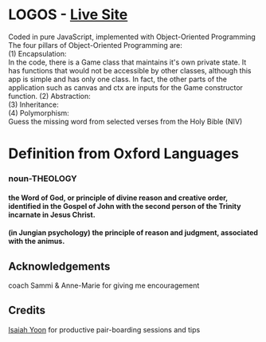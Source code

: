 # LOGOS - [Live Site](https://logosword.herokuapp.com) </br>
<span>Coded in pure JavaScript, implemented with Object-Oriented Programming</span></br>
The four pillars of Object-Oriented Programming are: </br>
(1) Encapsulation: </br>
In the code, there is a Game class that maintains it's own private state. It has functions that would not be accessible by other classes, although this app is simple and has only one class. In fact, the other parts of the application such as canvas and ctx are inputs for the Game constructor function.
(2) Abstraction: </br>
(3) Inheritance: </br>
(4) Polymorphism: </br>
<span>Guess the missing word from selected verses from the Holy Bible (NIV) </span>
<h1>Definition from Oxford Languages </h1>
<h3>noun-THEOLOGY</h3>
<h4>the Word of God, or principle of divine reason and creative order, identified in the Gospel of John with the second person of the Trinity incarnate in Jesus Christ.
<h4>(in Jungian psychology) the principle of reason and judgment, associated with the animus.

## Acknowledgements </br>
coach Sammi & Anne-Marie for giving me encouragement</br>
## Credits </br>
[Isaiah Yoon](https://github.com/isaiahyoon) for productive pair-boarding sessions and tips</br>
